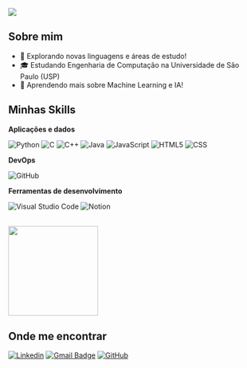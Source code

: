 ![](https://komarev.com/ghpvc/?username=Yudiaramos&color=006bed)

## Sobre mim

- 🤔 Explorando novas linguagens e áreas de estudo!
- 🎓 Estudando Engenharia de Computação na Universidade de São Paulo (USP)
- 🌱 Aprendendo mais sobre Machine Learning e IA!

## Minhas Skills

**Aplicações e dados**

![Python](https://img.shields.io/badge/Python-333333?style=flat&logo=python&logoColor=white)
![C](https://img.shields.io/badge/C-333333?style=flat&logo=c&logoColor=white)
![C++](https://img.shields.io/badge/-C++-333333?style=flat&logo=C%2B%2B&logoColor=00599C)
![Java](https://img.shields.io/badge/-Java-333333?style=flat&logo=Java&logoColor=007396)
![JavaScript](https://img.shields.io/badge/-JavaScript-333333?style=flat&logo=javascript)
![HTML5](https://img.shields.io/badge/-HTML5-333333?style=flat&logo=HTML5)
![CSS](https://img.shields.io/badge/-CSS-333333?style=flat&logo=CSS3&logoColor=1572B6)



**DevOps**

![GitHub](https://img.shields.io/badge/-GitHub-333333?style=flat&logo=github)

**Ferramentas de desenvolvimento**

![Visual Studio Code](https://img.shields.io/badge/-Visual%20Studio%20Code-333333?style=flat&logo=visual-studio-code&logoColor=007ACC)
![Notion](https://img.shields.io/badge/Notion-000000?style=for-the-badge&logo=notion&logoColor=white)

<br/>

<a href="https://github.com/iuricode" title="Perfil do Iuri">
  <img height="180em" src="https://github-readme-stats.vercel.app/api?username=iuricode&theme=dracula&show_icons=true" />
</a>

## Onde me encontrar

[![Linkedin](https://img.shields.io/badge/-username-blue?style=flat-square&logo=Linkedin&logoColor=white&link=LINK-DO-SEU-LINKEDIN)]([LINK-DO-SEU-LINKEDIN](https://www.linkedin.com/in/yudi-asano-ramos/))
[![Gmail Badge](https://img.shields.io/badge/-seuemail@email.com-006bed?style=flat-square&logo=Gmail&logoColor=white&link=mailto:SEU-EMAIL)](mailto:yudiasanoramos@usp.br)
[![GitHub](https://img.shields.io/github/followers/iuricode?label=follow&style=social)](https://github.com/Yudiaramos)

